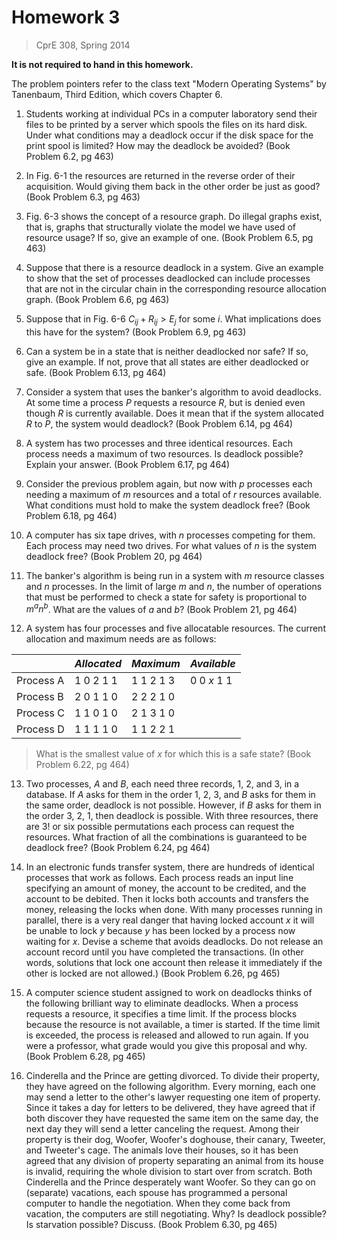 # Homework 3
> CprE 308, Spring 2014

**It is not required to hand in this homework.**

The problem pointers refer to the class text "Modern Operating Systems" by Tanenbaum, Third Edition, which covers Chapter 6.

1. Students working at individual PCs in a computer laboratory send their files to be printed by a server which spools the files on its hard disk. Under what conditions may a deadlock occur if the disk space for the print spool is limited? How may the deadlock be avoided? (Book Problem 6.2, pg 463)

2. In Fig. 6-1 the resources are returned in the reverse order of their acquisition. Would giving them back in the other order be just as good? (Book Problem 6.3, pg 463)

3. Fig. 6-3 shows the concept of a resource graph. Do illegal graphs exist, that is, graphs that structurally violate the model we have used of resource usage? If so, give an example of one. (Book Problem 6.5, pg 463)

4. Suppose that there is a resource deadlock in a system. Give an example to show that the set of processes deadlocked can include processes that are not in the circular chain in the corresponding resource allocation graph. (Book Problem 6.6, pg 463)

5. Suppose that in Fig. 6-6 $C_{ij} + R_{ij} > E_j$ for some $i$. What implications does this have for the system? (Book Problem 6.9, pg 463)

6. Can a system be in a state that is neither deadlocked nor safe? If so, give an example. If not, prove that all states are either deadlocked or safe. (Book Problem 6.13, pg 464)

7. Consider a system that uses the banker's algorithm to avoid deadlocks. At some time a process *P* requests a resource *R*, but is denied even though *R* is currently available. Does it mean that if the system allocated *R* to *P*, the system would deadlock? (Book Problem 6.14, pg 464)

8. A system has two processes and three identical resources. Each process needs a maximum of two resources. Is deadlock possible? Explain your answer. (Book Problem 6.17, pg 464)

9. Consider the previous problem again, but now with *p* processes each needing a maximum of *m* resources and a total of *r* resources available. What conditions must hold to make the system deadlock free? (Book Problem 6.18, pg 464)

10. A computer has six tape drives, with *n* processes competing for them. Each process may need two drives. For what values of *n* is the system deadlock free? (Book Problem 20, pg 464)

11. The banker's algorithm is being run in a system with *m* resource classes and *n* processes. In the limit of large *m* and *n*, the number of operations that must be performed to check a state for safety is proportional to $m^an^b$. What are the values of *a* and *b*? (Book Problem 21, pg 464)

12. A system has four processes and five allocatable resources. The current allocation and maximum needs are as follows:

|          | *Allocated* | *Maximum* | *Available* |
|----------|-------------|-----------|-------------|
|Process A | 1 0 2 1 1   | 1 1 2 1 3 | 0 0 *x* 1 1 |
|Process B | 2 0 1 1 0   | 2 2 2 1 0 |             |
|Process C | 1 1 0 1 0   | 2 1 3 1 0 |             |
|Process D | 1 1 1 1 0   | 1 1 2 2 1 |             |

> What is the smallest value of *x* for which this is a safe state? (Book Problem 6.22, pg 464)

13. Two processes, *A* and *B*, each need three records, 1, 2, and 3, in a database. If *A* asks for them in the order 1, 2, 3, and *B* asks for them in the same order, deadlock is not possible. However, if *B* asks for them in the order 3, 2, 1, then deadlock is possible. With three resources, there are 3! or six possible permutations each process can request the resources. What fraction of all the combinations is guaranteed to be deadlock free? (Book Problem 6.24, pg 464)

14. In an electronic funds transfer system, there are hundreds of identical processes that work as follows. Each process reads an input line specifying an amount of money, the account to be credited, and the account to be debited. Then it locks both accounts and transfers the money, releasing the locks when done. With many processes running in parallel, there is a very real danger that having locked account *x* it will be unable to lock *y* because *y* has been locked by a process now waiting for *x*. Devise a scheme that avoids deadlocks. Do not release an account record until you have completed the transactions. (In other words, solutions that lock one account then release it immediately if the other is locked are not allowed.) (Book Problem 6.26, pg 465)

15. A computer science student assigned to work on deadlocks thinks of the following brilliant way to eliminate deadlocks. When a process requests a resource, it specifies a time limit. If the process blocks because the resource is not available, a timer is started. If the time limit is exceeded, the process is released and allowed to run again. If you were a professor, what grade would you give this proposal and why. (Book Problem 6.28, pg 465)

16. Cinderella and the Prince are getting divorced. To divide their property, they have agreed on the following algorithm. Every morning, each one may send a letter to the other's lawyer requesting one item of property. Since it takes a day for letters to be delivered, they have agreed that if both discover they have requested the same item on the same day, the next day they will send a letter canceling the request. Among their property is their dog, Woofer, Woofer's doghouse, their canary, Tweeter, and Tweeter's cage. The animals love their houses, so it has been agreed that any division of property separating an animal from its house is invalid, requiring the whole division to start over from scratch. Both Cinderella and the Prince desperately want Woofer. So they can go on (separate) vacations, each spouse has programmed a personal computer to handle the negotiation. When they come back from vacation, the computers are still negotiating. Why? Is deadlock possible? Is starvation possible? Discuss. (Book Problem 6.30, pg 465)
